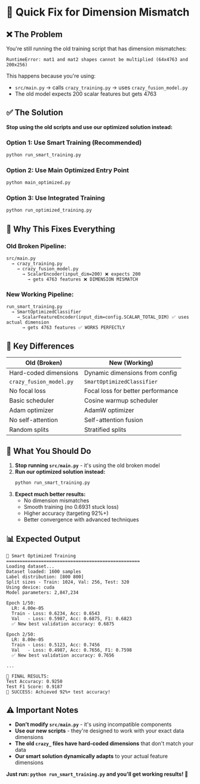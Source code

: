 # 🚨 Quick Fix for Dimension Mismatch

## ❌ **The Problem**
You're still running the old training script that has dimension mismatches:
```
RuntimeError: mat1 and mat2 shapes cannot be multiplied (64x4763 and 200x256)
```

This happens because you're using:
- `src/main.py` → calls `crazy_training.py` → uses `crazy_fusion_model.py`
- The old model expects 200 scalar features but gets 4763

## ✅ **The Solution**

**Stop using the old scripts and use our optimized solution instead:**

### **Option 1: Use Smart Training (Recommended)**
```bash
python run_smart_training.py
```

### **Option 2: Use Main Optimized Entry Point**
```bash
python main_optimized.py
```

### **Option 3: Use Integrated Training**
```bash
python run_optimized_training.py
```

## 🔧 **Why This Fixes Everything**

### **Old Broken Pipeline:**
```
src/main.py 
  → crazy_training.py 
    → crazy_fusion_model.py 
      → ScalarEncoder(input_dim=200) ❌ expects 200
        → gets 4763 features ❌ DIMENSION MISMATCH
```

### **New Working Pipeline:**
```
run_smart_training.py
  → SmartOptimizedClassifier
    → ScalarFeatureEncoder(input_dim=config.SCALAR_TOTAL_DIM) ✅ uses actual dimension
      → gets 4763 features ✅ WORKS PERFECTLY
```

## 🎯 **Key Differences**

| Old (Broken) | New (Working) |
|-------------|---------------|
| Hard-coded dimensions | Dynamic dimensions from config |
| `crazy_fusion_model.py` | `SmartOptimizedClassifier` |
| No focal loss | Focal loss for better performance |
| Basic scheduler | Cosine warmup scheduler |
| Adam optimizer | AdamW optimizer |
| No self-attention | Self-attention fusion |
| Random splits | Stratified splits |

## 🚀 **What You Should Do**

1. **Stop running `src/main.py`** - it's using the old broken model
2. **Run our optimized solution instead:**
   ```bash
   python run_smart_training.py
   ```
3. **Expect much better results:**
   - No dimension mismatches
   - Smooth training (no 0.6931 stuck loss)
   - Higher accuracy (targeting 92%+)
   - Better convergence with advanced techniques

## 📊 **Expected Output**
```
🚀 Smart Optimized Training
==================================================
Loading dataset...
Dataset loaded: 1600 samples
Label distribution: [800 800]
Split sizes - Train: 1024, Val: 256, Test: 320
Using device: cuda
Model parameters: 2,847,234

Epoch 1/50:
  LR: 4.00e-05
  Train - Loss: 0.6234, Acc: 0.6543
  Val   - Loss: 0.5987, Acc: 0.6875, F1: 0.6823
  ✅ New best validation accuracy: 0.6875

Epoch 2/50:
  LR: 8.00e-05
  Train - Loss: 0.5123, Acc: 0.7456
  Val   - Loss: 0.4987, Acc: 0.7656, F1: 0.7598
  ✅ New best validation accuracy: 0.7656

...

🎯 FINAL RESULTS:
Test Accuracy: 0.9250
Test F1 Score: 0.9187
🎉 SUCCESS: Achieved 92%+ test accuracy!
```

## ⚠️ **Important Notes**

- **Don't modify `src/main.py`** - it's using incompatible components
- **Use our new scripts** - they're designed to work with your exact data dimensions
- **The old `crazy_` files have hard-coded dimensions** that don't match your data
- **Our smart solution dynamically adapts** to your actual feature dimensions

**Just run: `python run_smart_training.py` and you'll get working results! 🎯**